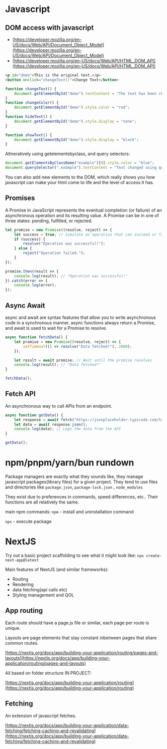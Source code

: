 # Javascript

## DOM access with javascript
* [https://developer.mozilla.org/en-US/docs/Web/API/Document_Object_Model](https://developer.mozilla.org/en-US/docs/Web/API/Document_Object_Model)
* [https://developer.mozilla.org/en-US/docs/Web/API/HTML_DOM_API](https://developer.mozilla.org/en-US/docs/Web/API/HTML_DOM_API)

``` html
<p id="demo">This is the original text.</p>
<button onclick="changeText()">Change Text</button>
```
```javascript
function changeText() {
    document.getElementById("demo").textContent = "The text has been changed!";
}
function changeColor() {
    document.getElementById("demo").style.color = "red";
}
function hideText() {
    document.getElementById("demo").style.display = "none";
}

function showText() {
    document.getElementById("demo").style.display = "block";
}
```

Altneratively using getelementsbyclass, and query selectors:
```javascript
document.getElementsByClassName("example")[0].style.color = "blue";
document.querySelector(".example").textContent = "Text changed using querySelector!";
```

You can also add new elements to the DOM, which really shows you how javascript can make your html come to life and the level of access it has.

## Promises
A Promise in JavaScript represents the eventual completion (or failure) of an asynchronous operation and its resulting value. A Promise can be in one of three states: pending, fulfilled, or rejected.

``` javascript
let promise = new Promise((resolve, reject) => {
    let success = true; // Simulate an operation that can succeed or fail
    if (success) {
        resolve("Operation was successful!");
    } else {
        reject("Operation failed.");
    }
});

promise.then(result => {
    console.log(result); // "Operation was successful!"
}).catch(error => {
    console.log(error);
});
```
## Async Await
async and await are syntax features that allow you to write asynchronous code in a synchronous manner. async functions always return a Promise, and await is used to wait for a Promise to resolve.

```javascript
async function fetchData() {
    let promise = new Promise((resolve, reject) => {
        setTimeout(() => resolve("Data fetched!"), 2000);
    });

    let result = await promise; // Wait until the promise resolves
    console.log(result); // "Data fetched!"
}

fetchData();
```

## Fetch API
An asynchronous way to call APIs from an endpoint.

```javascript
async function getData() {
    let response = await fetch("https://jsonplaceholder.typicode.com/todos/1");
    let data = await response.json();
    console.log(data); // Logs the data from the API
}

getData();
```


# npm/pnpm/yarn/bun rundown
Package managers are exactly what they sounds like, they manage javascript packages(library files) for a given project.
They tend to use files and directories like `package.json`, `package-lock.json` , `node_modules`

They exist due to preferences in commands, speed differences, etc.. Their functions are all relatively the same.

main npm commands:
`npm` - install and uninstallation command

`npx` - execute package

# NextJS

Try out a basic project scaffolding to see what it might look like:
`npx create-next-app@latest`

Main features of NextJS (and similar frameworks):
* Routing
* Rendering
* data fetching(api calls etc)
* Styling management and QOL

## App routing
Each route should have a page.js file or similar, each page per route is unique.

Layouts are page elements that stay constant inbetween pages that share common routes.

[https://nextjs.org/docs/app/building-your-application/routing/pages-and-layouts](https://nextjs.org/docs/app/building-your-application/routing/pages-and-layouts)

All based on folder structure IN PROJECT:

[https://nextjs.org/docs/app/building-your-application/routing](https://nextjs.org/docs/app/building-your-application/routing)

## Fetching
An extension of javascript fetches.

[https://nextjs.org/docs/app/building-your-application/data-fetching/fetching-caching-and-revalidating](https://nextjs.org/docs/app/building-your-application/data-fetching/fetching-caching-and-revalidating)


